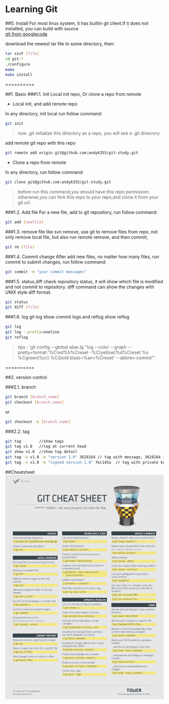 Learning Git 
==========

##0. Install
For most linux system, it has builtin git client.If it does not installed, you can build with source<br>
[git from googlecode](https://code.google.com/p/git-core/downloads/list)

download the newest tar file to some directory, then:
```bash
tar xzvf [file]
cd git-* 
./configure
make
make install
```


==========

##1. Basic
###1.1. Init
Local init repo, Or clone a repo from remote<br>
* Local init, and add remote repo<br>

In any directory, init local run follow command:
```Bash
git init
```
>now ,git initialize this directory as a repo, you will see a .git direcrory<br>

add remote git repo with this repo
```bash
git remote add origin git@github.com:andy6355/git-study.git
```

* Clone a repo from remote<br>

In any directory, run follow command:
```Bash
git clone git@github.com:andy6355/git-study.git
```
>before run this command,you should have this repo permission.
>otherwise,you can fork this repo to your repo,and clone it from your git url.


###1.2. Add file
For a new file, add to git repository, run follow command:
```Bash
git add [newfile]
```

###1.3. remove file
like svn remove, use git to remove files from repo, not only remove local file, but also run remote remove, and then commit;
```bash
git rm [file]
```

###1.4. Commit change
After add new files, no matter how many files, run commit to submit changes, run follow command:
```Bash
git commit -m "your commit messages"
```

###1.5. status,diff
check repository status, it will show which file is modified and not commit to repository. diff command can show the changes with UNIX style diff format.
```Bash
git status
git diff [file]
```   

###1.6. log
git log show commit logs and reflog show reflog
```bash
git log 
git log --pretty=oneline
git reflog
```
> tips : 'git config --global alias.lg "log --color --graph --pretty=format:'%Cred%h%Creset -%C(yellow)%d%Creset %s %Cgreen(%cr) %C(bold blue)<%an>%Creset' --abbrev-commit"'
 
==========

##2. version control

###2.1. branch
```bash
git branch [branch_name]
git checkout [branch_name]
```
or
```bash
git checkout -b [branch_name]
```

###2.2. tag
```bash
git tag        //show tags
git tag v1.0   //tag at current head
git show v1.0  //show tag detail
git tag -a v1.0 -m "version 1.0" 3628164 // tag with message, 3628164 is commit number
git tag -s v1.0 -m "signed version 1.0" fec145a  // tag with private keystore, fec145a is commit number
```

##Cheatsheet
![](https://github.com/andy6355/git-study/blob/master/static/cheat-sheet-large01.png "come from : http://www.git-tower.com/blog/assets/2013-05-22-git-cheat-sheet/cheat-sheet-large01.png")


